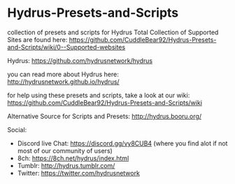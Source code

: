 # Hydrus-Presets-and-Scripts
collection of presets and scripts for Hydrus
Total Collection of Supported Sites are found here: https://github.com/CuddleBear92/Hydrus-Presets-and-Scripts/wiki/0--Supported-websites

Hydrus: https://github.com/hydrusnetwork/hydrus

you can read more about Hydrus here: http://hydrusnetwork.github.io/hydrus/

for help using these presets and scripts, take a look at our wiki: https://github.com/CuddleBear92/Hydrus-Presets-and-Scripts/wiki

Alternative Source for Scripts and Presets: http://hydrus.booru.org/


Social:
* Discord live Chat: https://discord.gg/vy8CUB4 (where you find alot if not most of our community of users)
* 8ch: https://8ch.net/hydrus/index.html
* Tumblr: http://hydrus.tumblr.com/
* Twitter: https://twitter.com/hydrusnetwork
